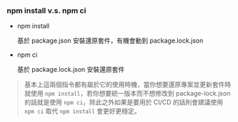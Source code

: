 ### npm install v.s. npm ci

- npm install

  基於 package.json 安裝還原套件，有機會動到 package.lock.json

- npm ci

  基於 package.lock.json 安裝還原套件

> 基本上這兩個指令都有屬於它的使用時機，當你想要還原專案並更新套件時就使用 `npm install`，若你想要統一版本而不想修改到 package-lock.json 的話就是使用 `npm ci`，除此之外如果是要用於 CI/CD 的話則會建議使用 `npm ci` 取代 `npm install` 會更好更穩定。